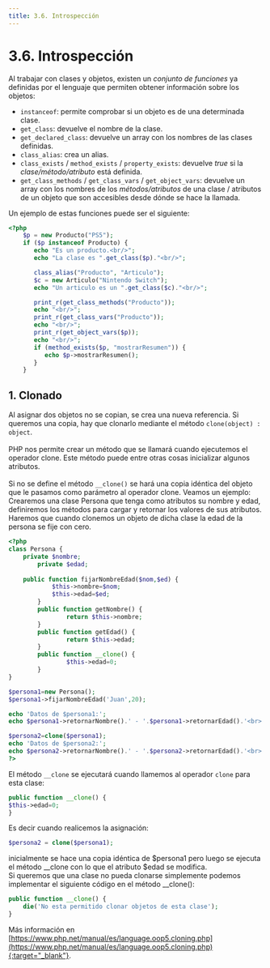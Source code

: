 ```yaml
---
title: 3.6. Introspección
---
```

# 3.6. Introspección

Al trabajar con clases y objetos, existen un *conjunto de funciones* ya definidas por el lenguaje que permiten obtener información sobre los objetos:

- `instanceof`: permite comprobar si un objeto es de una determinada clase.
- `get_class`: devuelve el nombre de la clase.
- `get_declared_class`: devuelve un array con los nombres de las clases definidas.
- `class_alias`: crea un alias.
- `class_exists` / `method_exists` / `property_exists`: devuelve *true* si la *clase/método/atributo* está definida.
- `get_class_methods` / `get_class_vars` / `get_object_vars`: devuelve un array con los nombres de los *métodos/atributos* de una clase / atributos de un objeto que son accesibles desde dónde se hace la llamada.

Un ejemplo de estas funciones puede ser el siguiente:

```php
<?php
    $p = new Producto("PS5");
    if ($p instanceof Producto) {
       echo "Es un producto.<br/>";
       echo "La clase es ".get_class($p)."<br/>";

       class_alias("Producto", "Articulo");
       $c = new Articulo("Nintendo Switch");
       echo "Un articulo es un ".get_class($c)."<br/>";

       print_r(get_class_methods("Producto"));
       echo "<br/>";
       print_r(get_class_vars("Producto"));
       echo "<br/>";
       print_r(get_object_vars($p));
       echo "<br/>";
       if (method_exists($p, "mostrarResumen")) {
          echo $p->mostrarResumen();
       }
    }
```

## 1. Clonado
Al asignar dos objetos no se copian, se crea una nueva referencia. Si queremos una copia, hay que clonarlo mediante el método `clone(object) : object`.<br /><br />
PHP nos permite crear un método que se llamará cuando ejecutemos el operador clone. Este método puede entre otras cosas inicializar algunos atributos.<br /><br />
Si no se define el método `__clone()` se hará una copia idéntica del objeto que le pasamos como parámetro al operador clone.  Veamos un ejemplo: Crearemos una clase Persona que tenga como atributos su nombre y edad, definiremos los métodos para cargar y retornar los valores de sus atributos. Haremos que cuando clonemos un objeto de dicha clase la edad de la persona se fije con cero.
```php
<?php
class Persona {
	private $nombre;
    	private $edad;
    	
	public function fijarNombreEdad($nom,$ed) {
    		$this->nombre=$nom;
    		$this->edad=$ed;
    	}
        public function getNombre() {
                return $this->nombre;
        }
        public function getEdad() {
                return $this->edad;
        }
        public function __clone() {
                $this->edad=0;
        }
}

$persona1=new Persona();
$persona1->fijarNombreEdad('Juan',20);

echo 'Datos de $persona1:';
echo $persona1->retornarNombre().' - '.$persona1->retornarEdad().'<br>';

$persona2=clone($persona1);
echo 'Datos de $persona2:';
echo $persona2->retornarNombre().' - '.$persona2->retornarEdad().'<br>';
?>
```
El método `__clone` se ejecutará cuando llamemos al operador `clone` para esta clase:
    
````php
public function __clone() {
$this->edad=0;
}
````
Es decir cuando realicemos la asignación:

```php
$persona2 = clone($persona1);
```

inicialmente se hace una copia idéntica de $persona1 pero luego se ejecuta el método __clone con lo que el atributo $edad se modifica.
<br />
Si queremos que una clase no pueda clonarse simplemente podemos implementar el siguiente código en el método __clone():
```php
public function __clone() {
	die('No esta permitido clonar objetos de esta clase');
}
```
Más información en [https://www.php.net/manual/es/language.oop5.cloning.php](https://www.php.net/manual/es/language.oop5.cloning.php){:target="_blank"}.
